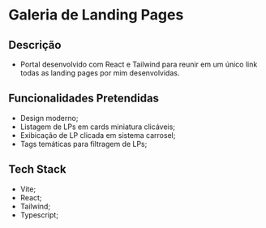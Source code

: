 # Galeria de Landing Pages

## Descrição

- Portal desenvolvido com React e Tailwind para reunir em um único link todas as landing pages por mim desenvolvidas.

## Funcionalidades Pretendidas

- Design moderno;
- Listagem de LPs em cards miniatura clicáveis;
- Exibicação de LP clicada em sistema carrosel;
- Tags temáticas para filtragem de LPs;

## Tech Stack

- Vite;
- React;
- Tailwind;
- Typescript;